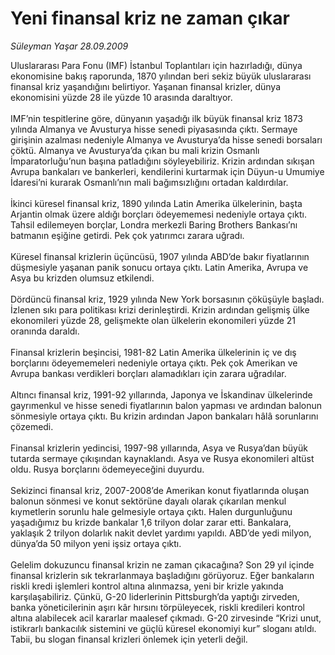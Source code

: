 # Yeni finansal kriz ne zaman çıkar

*Süleyman Yaşar 28.09.2009*

<div class="taraf_structure_2col_1zq">
<div class="margen_n">



 <p>Uluslararası Para Fonu (IMF) İstanbul Toplantıları için hazırladığı, dünya ekonomisine bakış raporunda, 1870 yılından beri sekiz büyük uluslararası finansal kriz yaşandığını belirtiyor. Yaşanan finansal krizler, dünya ekonomisini yüzde 28 ile yüzde 10 arasında daraltıyor. <br/><br/>IMF’nin tespitlerine göre, dünyanın yaşadığı ilk büyük finansal kriz 1873 yılında Almanya ve Avusturya hisse senedi piyasasında çıktı. Sermaye girişinin azalması nedeniyle Almanya ve Avusturya’da hisse senedi borsaları çöktü. Almanya ve Avusturya’da çıkan bu mali krizin Osmanlı İmparatorluğu’nun başına patladığını söyleyebiliriz. Krizin ardından sıkışan Avrupa bankaları ve bankerleri, kendilerini kurtarmak için Düyun-u Umumiye İdaresi’ni kurarak Osmanlı’nın mali bağımsızlığını ortadan kaldırdılar. <br/><br/>İkinci küresel finansal kriz, 1890 yılında Latin Amerika ülkelerinin, başta Arjantin olmak üzere aldığı borçları ödeyememesi nedeniyle ortaya çıktı. Tahsil edilemeyen borçlar, Londra merkezli Baring Brothers Bankası’nı batmanın eşiğine getirdi. Pek çok yatırımcı zarara uğradı. <br/><br/>Küresel finansal krizlerin üçüncüsü, 1907 yılında ABD’de bakır fiyatlarının düşmesiyle yaşanan panik sonucu ortaya çıktı. Latin Amerika, Avrupa ve Asya bu krizden olumsuz etkilendi. <br/><br/>Dördüncü finansal kriz, 1929 yılında New York borsasının çöküşüyle başladı. İzlenen sıkı para politikası krizi derinleştirdi. Krizin ardından gelişmiş ülke ekonomileri yüzde 28, gelişmekte olan ülkelerin ekonomileri yüzde 21 oranında daraldı. <br/><br/>Finansal krizlerin beşincisi, 1981-82 Latin Amerika ülkelerinin iç ve dış borçlarını ödeyememeleri nedeniyle ortaya çıktı. Pek çok Amerikan ve Avrupa bankası verdikleri borçları alamadıkları için zarara uğradılar. <br/><br/>Altıncı finansal kriz, 1991-92 yıllarında, Japonya ve İskandinav ülkelerinde gayrımenkul ve hisse senedi fiyatlarının balon yapması ve ardından balonun sönmesiyle ortaya çıktı. Bu krizin ardından Japon bankaları hâlâ sorunlarını çözemedi. <br/><br/>Finansal krizlerin yedincisi, 1997-98 yıllarında, Asya ve Rusya’dan büyük tutarda sermaye çıkışından kaynaklandı. Asya ve Rusya ekonomileri altüst oldu. Rusya borçlarını ödemeyeceğini duyurdu. <br/><br/>Sekizinci finansal kriz, 2007-2008’de Amerikan konut fiyatlarında oluşan balonun sönmesi ve konut sektörüne dayalı olarak çıkarılan menkul kıymetlerin sorunlu hale gelmesiyle ortaya çıktı. Halen durgunluğunu yaşadığımız bu krizde bankalar 1,6 trilyon dolar zarar etti. Bankalara, yaklaşık 2 trilyon dolarlık nakit devlet yardımı yapıldı. ABD’de yedi milyon, dünya’da 50 milyon yeni işsiz ortaya çıktı. <br/><br/>Gelelim dokuzuncu finansal krizin ne zaman çıkacağına? Son 29 yıl içinde finansal krizlerin sık tekrarlanmaya başladığını görüyoruz. Eğer bankaların riskli kredi işlemleri kontrol altına alınmazsa, yeni bir krizle yakında karşılaşabiliriz. Çünkü, G-20 liderlerinin Pittsburgh’da yaptığı zirveden, banka yöneticilerinin aşırı kâr hırsını törpüleyecek, riskli kredileri kontrol altına alabilecek acil kararlar maalesef çıkmadı. G-20 zirvesinde “Krizi unut, istikrarlı bankacılık sistemini ve güçlü küresel ekonomiyi kur” sloganı atıldı. Tabii, bu slogan finansal krizleri önlemek için yeterli değil. </p>
<br/>
<br/>
<br/>



<br/>


<div id="taraf_not">
</div>

</div>


</div>
